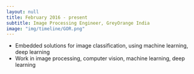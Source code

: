 ```yaml
---
layout: null
title: February 2016 - present
subtitle: Image Processing Engineer, GreyOrange India
image: "img/timeline/GOR.png"
---
```

* Embedded solutions for image classification, using machine learning, deep learning
* Work in image processing, computer vision, machine learning, deep learning
